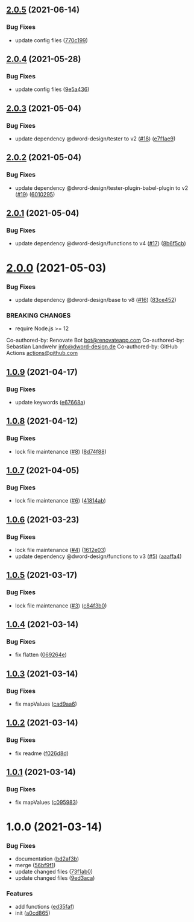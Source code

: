 ## [2.0.5](https://github.com/dword-design/fp.macro/compare/v2.0.4...v2.0.5) (2021-06-14)


### Bug Fixes

* update config files ([770c199](https://github.com/dword-design/fp.macro/commit/770c19996ce05b46ad343cfda649bbd820dea9a8))

## [2.0.4](https://github.com/dword-design/fp.macro/compare/v2.0.3...v2.0.4) (2021-05-28)


### Bug Fixes

* update config files ([9e5a436](https://github.com/dword-design/fp.macro/commit/9e5a4367e7023b1281bcb2fc328e5336272bee69))

## [2.0.3](https://github.com/dword-design/fp.macro/compare/v2.0.2...v2.0.3) (2021-05-04)


### Bug Fixes

* update dependency @dword-design/tester to v2 ([#18](https://github.com/dword-design/fp.macro/issues/18)) ([e7f1ae9](https://github.com/dword-design/fp.macro/commit/e7f1ae985ddfb0636cbbd9ee3d6235bf2219c3fa))

## [2.0.2](https://github.com/dword-design/fp.macro/compare/v2.0.1...v2.0.2) (2021-05-04)


### Bug Fixes

* update dependency @dword-design/tester-plugin-babel-plugin to v2 ([#19](https://github.com/dword-design/fp.macro/issues/19)) ([6010295](https://github.com/dword-design/fp.macro/commit/60102950ac7bf27d4192610e85ef91648a5cb045))

## [2.0.1](https://github.com/dword-design/fp.macro/compare/v2.0.0...v2.0.1) (2021-05-04)


### Bug Fixes

* update dependency @dword-design/functions to v4 ([#17](https://github.com/dword-design/fp.macro/issues/17)) ([8b6f5cb](https://github.com/dword-design/fp.macro/commit/8b6f5cbb4a095a2686519c8cc9632f6940fa883f))

# [2.0.0](https://github.com/dword-design/fp.macro/compare/v1.0.9...v2.0.0) (2021-05-03)


### Bug Fixes

* update dependency @dword-design/base to v8 ([#16](https://github.com/dword-design/fp.macro/issues/16)) ([83ce452](https://github.com/dword-design/fp.macro/commit/83ce452ef1576311abcc10dc0d764fa022deacbc))


### BREAKING CHANGES

* require Node.js >= 12

Co-authored-by: Renovate Bot <bot@renovateapp.com>
Co-authored-by: Sebastian Landwehr <info@dword-design.de>
Co-authored-by: GitHub Actions <actions@github.com>

## [1.0.9](https://github.com/dword-design/fp.macro/compare/v1.0.8...v1.0.9) (2021-04-17)


### Bug Fixes

* update keywords ([e67668a](https://github.com/dword-design/fp.macro/commit/e67668ad551617b84aa2d9724e01d46e65802549))

## [1.0.8](https://github.com/dword-design/fp.macro/compare/v1.0.7...v1.0.8) (2021-04-12)


### Bug Fixes

* lock file maintenance ([#8](https://github.com/dword-design/fp.macro/issues/8)) ([8d74f88](https://github.com/dword-design/fp.macro/commit/8d74f88286c2f0aa8dbb34128fff9d14005f8aa8))

## [1.0.7](https://github.com/dword-design/fp.macro/compare/v1.0.6...v1.0.7) (2021-04-05)


### Bug Fixes

* lock file maintenance ([#6](https://github.com/dword-design/fp.macro/issues/6)) ([41814ab](https://github.com/dword-design/fp.macro/commit/41814ab08106abfaf8aa8b5e674e3808c598d119))

## [1.0.6](https://github.com/dword-design/fp.macro/compare/v1.0.5...v1.0.6) (2021-03-23)


### Bug Fixes

* lock file maintenance ([#4](https://github.com/dword-design/fp.macro/issues/4)) ([1612e03](https://github.com/dword-design/fp.macro/commit/1612e032205c6d14374cd4310ff41f6a51e9407a))
* update dependency @dword-design/functions to v3 ([#5](https://github.com/dword-design/fp.macro/issues/5)) ([aaaffa4](https://github.com/dword-design/fp.macro/commit/aaaffa4ffa893ff360882840c7d82cbb447ba8ef))

## [1.0.5](https://github.com/dword-design/fp.macro/compare/v1.0.4...v1.0.5) (2021-03-17)


### Bug Fixes

* lock file maintenance ([#3](https://github.com/dword-design/fp.macro/issues/3)) ([c84f3b0](https://github.com/dword-design/fp.macro/commit/c84f3b02179a393d651ff5e635da4085520575da))

## [1.0.4](https://github.com/dword-design/fp.macro/compare/v1.0.3...v1.0.4) (2021-03-14)


### Bug Fixes

* fix flatten ([069264e](https://github.com/dword-design/fp.macro/commit/069264eb9692686dfc78d7c4f06b42b67af50010))

## [1.0.3](https://github.com/dword-design/fp.macro/compare/v1.0.2...v1.0.3) (2021-03-14)


### Bug Fixes

* fix mapValues ([cad9aa6](https://github.com/dword-design/fp.macro/commit/cad9aa660eb0a3de762e96ed85404006c64d930c))

## [1.0.2](https://github.com/dword-design/fp.macro/compare/v1.0.1...v1.0.2) (2021-03-14)


### Bug Fixes

* fix readme ([f026d8d](https://github.com/dword-design/fp.macro/commit/f026d8d9f46b9a45cca479c0fd30224c67888ec6))

## [1.0.1](https://github.com/dword-design/fp.macro/compare/v1.0.0...v1.0.1) (2021-03-14)


### Bug Fixes

* fix mapValues ([c095983](https://github.com/dword-design/fp.macro/commit/c09598381952c39687fcee634616c14acca21ddd))

# 1.0.0 (2021-03-14)


### Bug Fixes

* documentation ([bd2af3b](https://github.com/dword-design/fp.macro/commit/bd2af3b7050172e43eabf1e986066eceea1af3c5))
* merge ([56bf9f1](https://github.com/dword-design/fp.macro/commit/56bf9f1e56f2854f8bfde6a4856db030ede1fbc3))
* update changed files ([73f1ab0](https://github.com/dword-design/fp.macro/commit/73f1ab0ea6bd1f466f57f151c1d5582dcada84ac))
* update changed files ([9ed3aca](https://github.com/dword-design/fp.macro/commit/9ed3acae8dbe6cfe3399994f1725bf13ddc22558))


### Features

* add functions ([ed35faf](https://github.com/dword-design/fp.macro/commit/ed35faff9295284ea5185a4f2cef9602dfddb30f))
* init ([a0cd865](https://github.com/dword-design/fp.macro/commit/a0cd865e875a482d0f6d764f8114c62c665a7816))
